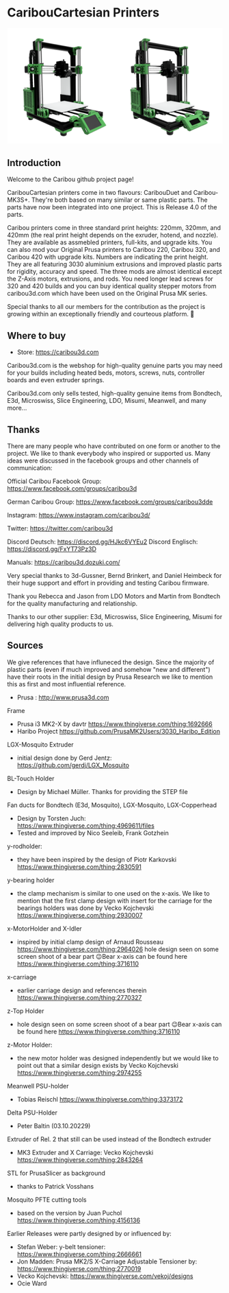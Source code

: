# CaribouCartesian Printers

<img src="https://github.com/Caribou3d/CaribouCartesian/blob/master/img/Caribou-Duet-MK3S-Rel-4-20211121.png" width="900"> 

## Introduction

Welcome to the Caribou github project page!

CaribouCartesian printers come in two flavours: CaribouDuet and Caribou-MK3S+. They're both based on many similar or same plastic parts. The parts have now been integrated into one project. This is Release 4.0 of the parts.

Caribou printers come in three standard print heights: 220mm, 320mm, and 420mm (the real print height depends on the exruder, hotend, and nozzle). They are available as assmebled printers, full-kits, and upgrade kits. You can also mod your Original Prusa printers to Caribou 220, Caribou 320, and Caribou 420 with upgrade kits. Numbers are indicating the print height. They are all featuring 3030 aluminium extrusions and improved plastic parts for rigidity, accuracy and speed. The three mods are almost identical except the Z-Axis motors, extrusions, and rods. You need longer lead screws for 320 and 420 builds and you can buy identical quality stepper motors from caribou3d.com which have been used on the Original Prusa MK series.


Special thanks to all our members for the contribution as the project is growing within an exceptionally friendly and courteous platform. 🙏


## Where to buy

* Store: https://caribou3d.com

Caribou3d.com is the webshop for high-quality genuine parts you may need for your builds including heated beds, motors, screws, nuts, controller boards and even extruder springs.

Caribou3d.com only sells tested, high-quality genuine items from Bondtech, E3d, Microswiss, Slice Engineering, LDO, Misumi, Meanwell, and many more...

## Thanks

There are many people who have contributed on one form or another to the project. We like to thank everybody who inspired or supported us. Many ideas were discussed in the facebook groups and other channels of communication:

Official Caribou Facebook Group: https://www.facebook.com/groups/caribou3d

German Caribou Group: https://www.facebook.com/groups/caribou3dde

Instagram: https://www.instagram.com/caribou3d/

Twitter: https://twitter.com/caribou3d

Discord Deutsch: https://discord.gg/HJkc6VYEu2
Discord Englisch: https://discord.gg/FxYT73Pz3D

Manuals: https://caribou3d.dozuki.com/

Very special thanks to 3d-Gussner, Bernd Brinkert, and Daniel Heimbeck for their huge support and effort in providing and testing Caribou firmware.

Thank you Rebecca and Jason from LDO Motors and Martin from Bondtech for the quality manufacturing and relationship.

Thanks to our other supplier: E3d, Microswiss, Slice Engineering, Misumi for delivering high quality products to us.

## Sources

We give references that have influneced the design. Since the majority of plastic parts (even if much improved and somehow "new and different") have their roots in the initial design by Prusa Research we like to mention this as first and most influential reference. 

* Prusa : http://www.prusa3d.com

Frame
* Prusa i3 MK2-X by davtr https://www.thingiverse.com/thing:1692666
* Haribo Project https://github.com/PrusaMK2Users/3030_Haribo_Edition

LGX-Mosquito Extruder
* initial design done by Gerd Jentz: https://github.com/gerdj/LGX_Mosquito

BL-Touch Holder 
* Design by Michael Müller. Thanks for providing the STEP file

Fan ducts for Bondtech (E3d, Mosquito), LGX-Mosquito, LGX-Copperhead
* Design by Torsten Juch: https://www.thingiverse.com/thing:4969611/files
* Tested and improved by Nico Seeleib, Frank Gotzhein

y-rodholder:
* they have been inspired by the design of Piotr Karkovski https://www.thingiverse.com/thing:2830591

y-bearing holder
* the clamp mechanism is similar to one used on the x-axis. We like to mention that the first clamp design with insert for the carriage for the bearings holders was done by Vecko Kojchevski https://www.thingiverse.com/thing:2930007

x-MotorHolder and X-Idler
* inspired by initial clamp design of Arnaud Rousseau https://www.thingiverse.com/thing:2964026
hole design seen on some screen shoot of a bear part 😉Bear x-axis can be found here https://www.thingiverse.com/thing:3716110

x-carriage
* earlier carriage design and references therein https://www.thingiverse.com/thing:2770327

z-Top Holder
* hole design seen on some screen shoot of a bear part 😉Bear x-axis can be found here https://www.thingiverse.com/thing:3716110

z-Motor Holder:
* the new motor holder was designed independently but we would like to point out that a similar design exists by Vecko Kojchevski https://www.thingiverse.com/thing:2974255 

Meanwell PSU-holder
* Tobias Reischl https://www.thingiverse.com/thing:3373172

Delta PSU-Holder
* Peter Baltin (03.10.20229)

Extruder of Rel. 2 that still can be used instead of the Bondtech extruder
* MK3 Extruder and X Carriage: Vecko Kojchevski https://www.thingiverse.com/thing:2843264

STL for PrusaSlicer as background
* thanks to Patrick Vosshans

Mosquito PFTE cutting tools
* based on the version by Juan Puchol https://www.thingiverse.com/thing:4156136

Earlier Releases were partly designed by or influenced by:

* Stefan Weber: y-belt tensioner: https://www.thingiverse.com/thing:2666661
* Jon Madden: Prusa MK2/S X-Carriage Adjustable Tensioner by: https://www.thingiverse.com/thing:2770019
* Vecko Kojchevski: https://www.thingiverse.com/vekoj/designs
* Ocie Ward

